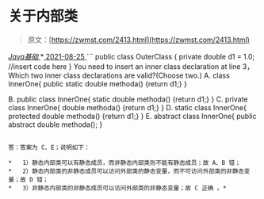 <!--yml
category: 未分类
date: 0001-01-01 00:00:00
--->

# 关于内部类

> 原文：[https://zwmst.com/2413.html](https://zwmst.com/2413.html)

   [ *Java基础* ](https://zwmst.com/java%e5%9f%ba%e7%a1%80)*[ <time datetime="2021-08-25T09:31:40+08:00"> 2021-08-25 </time> ](https://zwmst.com/2413.html)  ```
public class OuterClass { 
 private double d1 = 1.0; 
 //insert code here 
} 
 You need to insert an inner class declaration at line 3，Which two inner 
class declarations are valid?(Choose two.) 
A. class InnerOne{ 
 public static double methoda() {return d1;} 
 } 

B. public class InnerOne{ 
 static double methoda() {return d1;} 
 } 
C. private class InnerOne{ 
 double methoda() {return d1;} 
 } 
D. static class InnerOne{ 
 protected double methoda() {return d1;} 
 } 
E. abstract class InnerOne{ 
 public abstract double methoda(); 
 } 
```

答：答案为 C、E；说明如下：

*   1）静态内部类可以有静态成员，而非静态内部类则不能有静态成员；故 A、B 错；
*   2）静态内部类的非静态成员可以访问外部类的静态变量，而不可访问外部类的非静态变量；故 D 错；
*   3）非静态内部类的非静态成员可以访问外部类的非静态变量；故 C 正确 。*